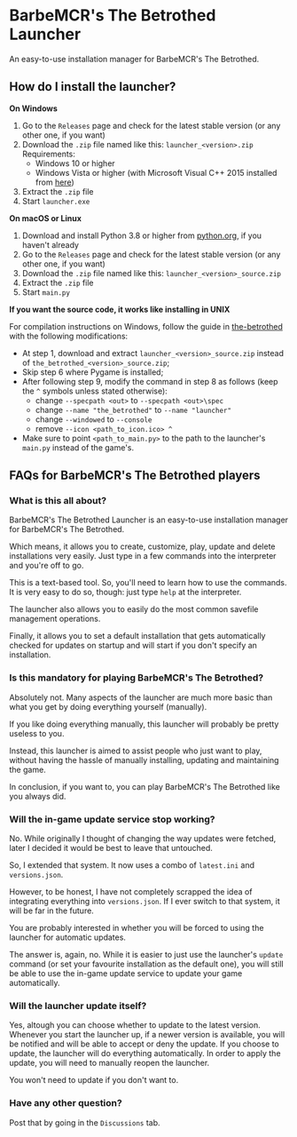 # BarbeMCR's The Betrothed Launcher
An easy-to-use installation manager for BarbeMCR's The Betrothed.

## How do I install the launcher?

**On Windows**
1. Go to the `Releases` page and check for the latest stable version (or any other one, if you want)
2. Download the `.zip` file named like this: `launcher_<version>.zip`
   Requirements:
   - Windows 10 or higher
   - Windows Vista or higher (with Microsoft Visual C++ 2015 installed from [here](https://www.microsoft.com/en-us/download/details.aspx?id=52685))
3. Extract the `.zip` file
4. Start `launcher.exe`

**On macOS or Linux**
1. Download and install Python 3.8 or higher from [python.org](https://python.org), if you haven't already
2. Go to the `Releases` page and check for the latest stable version (or any other one, if you want)
3. Download the `.zip` file named like this: `launcher_<version>_source.zip`
4. Extract the `.zip` file
5. Start `main.py`

**If you want the source code, it works like installing in UNIX**

For compilation instructions on Windows, follow the guide in [the-betrothed](https://github.com/BarbeMCR/the-betrothed) with the following modifications:
 - At step 1, download and extract `launcher_<version>_source.zip` instead of `the_betrothed_<version>_source.zip`;
 - Skip step 6 where Pygame is installed;
 - After following step 9, modify the command in step 8 as follows (keep the `^` symbols unless stated otherwise):
   - change `--specpath <out>` to `--specpath <out>\spec`
   - change `--name "the_betrothed"` to `--name "launcher"`
   - change `--windowed` to `--console`
   - remove `--icon <path_to_icon.ico> ^`
 - Make sure to point `<path_to_main.py>` to the path to the launcher's `main.py` instead of the game's.

## FAQs for BarbeMCR's The Betrothed players

### What is this all about?
BarbeMCR's The Betrothed Launcher is an easy-to-use installation manager for BarbeMCR's The Betrothed.

Which means, it allows you to create, customize, play, update and delete installations very easily. Just type in a few commands into the interpreter and you're off to go.

This is a text-based tool. So, you'll need to learn how to use the commands. It is very easy to do so, though: just type `help` at the interpreter.

The launcher also allows you to easily do the most common savefile management operations.

Finally, it allows you to set a default installation that gets automatically checked for updates on startup and will start if you don't specify an installation.

### Is this mandatory for playing BarbeMCR's The Betrothed?
Absolutely not. Many aspects of the launcher are much more basic than what you get by doing everything yourself (manually).

If you like doing everything manually, this launcher will probably be pretty useless to you.

Instead, this launcher is aimed to assist people who just want to play, without having the hassle of manually installing, updating and maintaining the game.

In conclusion, if you want to, you can play BarbeMCR's The Betrothed like you always did.

### Will the in-game update service stop working?
No. While originally I thought of changing the way updates were fetched, later I decided it would be best to leave that untouched.

So, I extended that system. It now uses a combo of `latest.ini` and `versions.json`.

However, to be honest, I have not completely scrapped the idea of integrating everything into `versions.json`. If I ever switch to that system, it will be far in the future.

You are probably interested in whether you will be forced to using the launcher for automatic updates.

The answer is, again, no. While it is easier to just use the launcher's `update` command (or set your favourite installation as the default one), you will still be able to use the in-game update service to update your game automatically.

### Will the launcher update itself?
Yes, altough you can choose whether to update to the latest version.
Whenever you start the launcher up, if a newer version is available, you will be notified and will be able to accept or deny the update.
If you choose to update, the launcher will do everything automatically.
In order to apply the update, you will need to manually reopen the launcher.

You won't need to update if you don't want to.

### Have any other question?
Post that by going in the `Discussions` tab.
